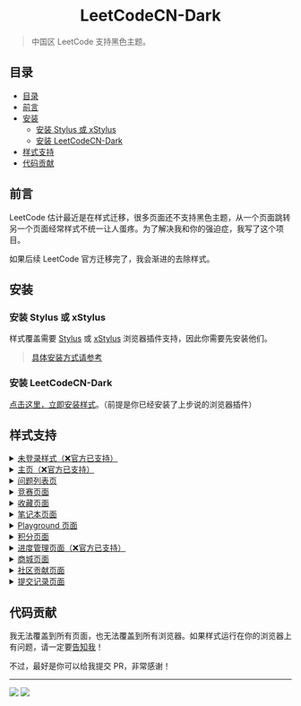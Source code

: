 <h1 align="center">LeetCodeCN-Dark</h1>

> 中国区 LeetCode 支持黑色主题。

## 目录

- [目录](#目录)
- [前言](#前言)
- [安装](#安装)
  - [安装 Stylus 或 xStylus](#安装-stylus-或-xstylus)
  - [安装 LeetCodeCN-Dark](#安装-leetcodecn-dark)
- [样式支持](#样式支持)
- [代码贡献](#代码贡献)

## 前言

LeetCode 估计最近是在样式迁移，很多页面还不支持黑色主题，从一个页面跳转另一个页面经常样式不统一让人蛋疼。为了解决我和你的强迫症，我写了这个项目。

如果后续 LeetCode 官方迁移完了，我会渐进的去除样式。

## 安装

### 安装 Stylus 或 xStylus

样式覆盖需要 [Stylus](https://chrome.google.com/webstore/detail/stylus/clngdbkpkpeebahjckkjfobafhncgmne) 或 [xStylus](https://chrome.google.com/webstore/detail/xstyle/hncgkmhphmncjohllpoleelnibpmccpj) 浏览器插件支持，因此你需要先安装他们。

> [具体安装方式请参考](https://github.com/openstyles/stylus/wiki/Usercss#how-do-i-install-usercss)

### 安装 LeetCodeCN-Dark

[点击这里，立即安装样式](https://raw.githubusercontent.com/blackcater/LeetCodeCN-Dark/master/leetcode-cn-dark.user.css)。（前提是你已经安装了上步说的浏览器插件）

## 样式支持

<details><summary><a href="https://leetcode-cn.com/">未登录样式（❌官方已支持）</a></summary>

![未登录样式](./screenshot/screenshot-login.png)

> 已于 v1.1.0 之后移除支持

</details>

<details><summary><a href="https://leetcode-cn.com/">主页（❌官方已支持）</a></summary>

![主页](./screenshot/screenshot-home.png)

> 已于 v1.1.0 之后移除支持

</details>

<details><summary><a href="https://leetcode-cn.com/problemset/all/">问题列表页</a></summary>

![问题列表页](./screenshot/screenshot-problemset.png)

</details>

<details><summary><a href="https://leetcode-cn.com/contest/">竞赛页面</a></summary>

![竞赛页面](./screenshot/screenshot-contest.png)

</details>

<details><summary><a href="https://leetcode-cn.com/list/">收藏页面</a></summary>

![收藏页面](./screenshot/screenshot-list.png)

</details>

<details><summary><a href="https://leetcode-cn.com/notes/">笔记本页面</a></summary>

![笔记本页面](./screenshot/screenshot-notes.png)

</details>

<details><summary><a href="https://leetcode-cn.com/playground/">Playground 页面</a></summary>

![Playground 页面](./screenshot/screenshot-playground.png)

</details>

<details><summary><a href="https://leetcode-cn.com/points/">积分页面</a></summary>

![积分页面](./screenshot/screenshot-points.png)

</details>

<details><summary><a href="https://leetcode-cn.com/session/">进度管理页面（❌官方已支持）</a></summary>

![进度管理页面](./screenshot/screenshot-session.png)

</details>

<details><summary><a href="https://leetcode-cn.com/store/">商城页面</a></summary>

![商城页面](./screenshot/screenshot-store.png)

</details>

<details><summary><a href="https://leetcode-cn.com/contribute/">社区贡献页面</a></summary>

![社区贡献页面](./screenshot/screenshot-contribute.png)

</details>

<details><summary><a href="https://leetcode-cn.com/submissions/">提交记录页面</a></summary>

> v1.1.0 以及之后支持

</details>

## 代码贡献

我无法覆盖到所有页面，也无法覆盖到所有浏览器。如果样式运行在你的浏览器上有问题，请一定要[告知我](https://github.com/blackcater/LeetCodeCN-Dark/issues/new)！

不过，最好是你可以给我提交 PR，非常感谢！

---

<a href="https://github.com/blackcater" alt="https://github.com/blackcater"><img src="https://img.shields.io/static/v1?style=for-the-badge&label=CREATED%20BY&message=blackcater&color=000000"></a>
<a href="https://github.com/blackcater/LeetCodeCN-Dark/blob/master/LICENSE" alt="https://github.com/blackcater/LeetCodeCN-Dark/blob/master/LICENSE"><img src="https://img.shields.io/static/v1?style=for-the-badge&label=LICENSE&message=Mulan%20PSL&color=000000"></a>
